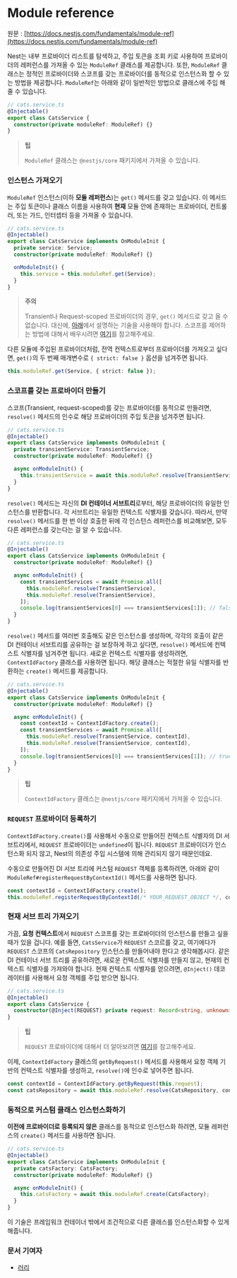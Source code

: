 # Module reference

원문 : [https://docs.nestjs.com/fundamentals/module-ref](https://docs.nestjs.com/fundamentals/module-ref)

Nest는 내부 프로바이더 리스트를 탐색하고, 주입 토큰을 조회 키로 사용하여 프로바이더의 레퍼런스를 가져올 수 있는 `ModuleRef` 클래스를 제공합니다. 또한, `ModuleRef` 클래스는 정적인 프로바이더와 스코프를 갖는 프로바이더를 동적으로 인스턴스화 할 수 있는 방법을 제공합니다. `ModuleRef`는 아래와 같이 일반적인 방법으로 클래스에 주입 해줄 수 있습니다.

```typescript
// cats.service.ts
@Injectable()
export class CatsService {
  constructor(private moduleRef: ModuleRef) {}
}
```

> **팁**
>
> `ModuleRef` 클래스는 `@nestjs/core` 패키지에서 가져올 수 있습니다.

### 인스턴스 가져오기

`ModuleRef` 인스턴스(이하 **모듈 레퍼런스**)는 `get()` 메서드를 갖고 있습니다. 이 메서드는 주입 토큰이나 클래스 이름을 사용하여 **현재** 모듈 안에 존재하는 프로바이더, 컨트롤러, 또는 가드, 인터셉터 등을 가져올 수 있습니다.

```typescript
// cats.service.ts
@Injectable()
export class CatsService implements OnModuleInit {
  private service: Service;
  constructor(private moduleRef: ModuleRef) {}

  onModuleInit() {
    this.service = this.moduleRef.get(Service);
  }
}
```

> **주의**
>
> Transient나 Request-scoped 프로바이더의 경우, `get()` 메서드로 갖고 올 수 없습니다. 대신에, [아래](https://docs.nestjs.com/fundamentals/module-ref#resolving-scoped-providers)에서 설명하는 기술을 사용해야 합니다. 스코프를 제어하는 방법에 대해서 배우시려면 [여기](https://docs.nestjs.com/fundamentals/injection-scopes)를 참고해주세요.

다른 모듈에 주입된 프로바이더처럼, 전역 컨텍스트로부터 프로바이더를 가져오고 싶다면, `get()`의 두 번째 매개변수로 `{ strict: false }` 옵션을 넘겨주면 됩니다.

```typescript
this.moduleRef.get(Service, { strict: false });
```

### 스코프를 갖는 프로바이더 만들기

스코프(Transient, request-scoped)를 갖는 프로바이더를 동적으로 만들려면, `resolve()` 메서드의 인수로 해당 프로바이더의 주입 토큰을 넘겨주면 됩니다.

```typescript
// cats.service.ts
@Injectable()
export class CatsService implements OnModuleInit {
  private transientService: TransientService;
  constructor(private moduleRef: ModuleRef) {}

  async onModuleInit() {
    this.transientService = await this.moduleRef.resolve(TransientService);
  }
}
```

`resolve()` 메서드는 자신의 **DI 컨테이너 서브트리**로부터, 해당 프로바이더의 유일한 인스턴스를 반환합니다. 각 서브트리는 유일한 컨텍스트 식별자를 갖습니다. 따라서, 만약 `resolve()` 메서드를 한 번 이상 호출한 뒤에 각 인스턴스 레퍼런스를 비교해보면, 모두 다른 레퍼런스를 갖는다는 걸 알 수 있습니다.

```typescript
// cats.service.ts
@Injectable()
export class CatsService implements OnModuleInit {
  constructor(private moduleRef: ModuleRef) {}

  async onModuleInit() {
    const transientServices = await Promise.all([
      this.moduleRef.resolve(TransientService),
      this.moduleRef.resolve(TransientService),
    ]);
    console.log(transientServices[0] === transientServices[1]); // false
  }
}
```

`resolve()` 메서드를 여러번 호출해도 같은 인스턴스를 생성하며, 각각의 호출이 같은 DI 컨테이너 서브트리를 공유하는 걸 보장하게 하고 싶다면, `resolve()` 메서드에 컨텍스트 식별자를 넘겨주면 됩니다. 새로운 컨텍스트 식별자를 생성하려면, `ContextIdFactory` 클래스를 사용하면 됩니다. 해당 클래스는 적절한 유일 식별자를 반환하는 `create()` 메서드를 제공합니다.

```typescript
// cats.service.ts
@Injectable()
export class CatsService implements OnModuleInit {
  constructor(private moduleRef: ModuleRef) {}

  async onModuleInit() {
    const contextId = ContextIdFactory.create();
    const transientServices = await Promise.all([
      this.moduleRef.resolve(TransientService, contextId),
      this.moduleRef.resolve(TransientService, contextId),
    ]);
    console.log(transientServices[0] === transientServices[1]); // true
  }
}
```

> **팁**
>
> `ContextIdFactory` 클래스는 `@nestjs/core` 패키지에서 가져올 수 있습니다.

### `REQUEST` 프로바이더 등록하기

`ContextIdFactory.create()`를 사용해서 수동으로 만들어진 컨텍스트 식별자의 DI 서브트리에서, `REQUEST` 프로바이더는 `undefined`이 됩니다. `REQUEST` 프로바이더가 인스턴스화 되지 않고, Nest의 의존성 주입 시스템에 의해 관리되지 않기 때문인데요.

수동으로 만들어진 DI 서브 트리에 커스텀 `REQUEST` 객체를 등록하려면, 아래와 같이 `ModuleRef#registerRequestByContextId()` 메서드를 사용하면 됩니다.

```typescript
const contextId = ContextIdFactory.create();
this.moduleRef.registerRequestByContextId(/* YOUR_REQUEST_OBJECT */, contextId);
```

### 현재 서브 트리 가져오기

가끔, **요청 컨텍스트**에서 `REQUEST` 스코프를 갖는 프로바이더의 인스턴스를 만들고 싶을 때가 있을 겁니다. 예를 들면, `CatsService`가 `REQUEST` 스코르를 갖고, 여기에다가 `REQUEST` 스코프의 `CatsRepository` 인스턴스를 만들어내야 한다고 생각해봅시다. 같은 DI 컨테이너 서브 트리를 공유하려면, 새로운 컨텍스트 식별자를 만들지 않고, 현재의 컨텍스트 식별자를 가져와야 합니다. 현재 컨텍스트 식별자를 얻으려면, `@Inject()` 데코레이터를 사용해서 요청 객체를 주입 받으면 됩니다.

```typescript
// cats.service.ts
@Injectable()
export class CatsService {
  constructor(@Inject(REQUEST) private request: Record<string, unknown>) {}
}
```

> **팁**
>
> `REQUEST` 프로바이더에 대해서 더 알아보려면 [여기](https://docs.nestjs.com/fundamentals/injection-scopes#request-provider)를 참고해주세요.

이제, `ContextIdFactory` 클래스의 `getByRequest()` 메서드를 사용해서 요청 객체 기반의 컨텍스트 식별자를 생성하고, `resolve()`에 인수로 넣어주면 됩니다.

```typescript
const contextId = ContextIdFactory.getByRequest(this.request);
const catsRepository = await this.moduleRef.resolve(CatsRepository, contextId);
```

### 동적으로 커스텀 클래스 인스턴스화하기

**이전에 프로바이더로 등록되지 않은** 클래스를 동적으로 인스턴스화 하려면, 모듈 레퍼런스의 `create()` 메서드를 사용하면 됩니다.

```typescript
// cats.service.ts
@Injectable()
export class CatsService implements OnModuleInit {
  private catsFactory: CatsFactory;
  constructor(private moduleRef: ModuleRef) {}

  async onModuleInit() {
    this.catsFactory = await this.moduleRef.create(CatsFactory);
  }
}
```

이 기술은 프레임워크 컨테이너 밖에서 조건적으로 다른 클래스를 인스턴스화할 수 있게 해줍니다.

### 문서 기여자

- [러리](https://github.com/Coalery)
